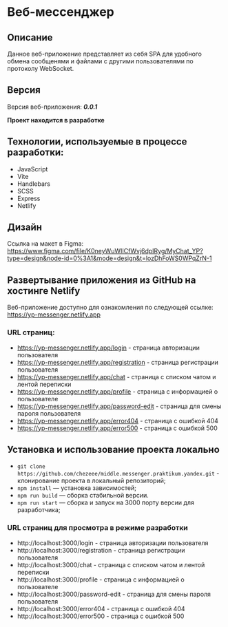 # Веб-мессенджер

## Описание

Данное веб-приложение представляет из себя SPA для удобного обмена сообщенями и файлами с другими пользователями по протоколу WebSocket.

## Версия

Версия веб-приложения: **_0.0.1_**

**Проект находится в разработке**

## Технологии, используемые в процессе разработки:

- JavaScript
- Vite
- Handlebars
- SCSS
- Express
- Netlify

## Дизайн

Ссылка на макет в Figma: 
https://www.figma.com/file/K0neyWuWIICfWvj6dpIRyg/MyChat_YP?type=design&node-id=0%3A1&mode=design&t=lozDhFoWS0WPqZrN-1

## **Развертывание приложения из GitHub на хостинге Netlify**

Веб-приложение доступно для ознакомления по следующей ссылке: 
https://yp-messenger.netlify.app

### **URL страниц:**

- https://yp-messenger.netlify.app/login - страница авторизации пользователя
- https://yp-messenger.netlify.app/registration - страница регистрации пользователя
- https://yp-messenger.netlify.app/chat - страница c списком чатом и лентой переписки
- https://yp-messenger.netlify.app/profile - страница c информацией о пользователе
- https://yp-messenger.netlify.app/password-edit - страница для смены пароля пользователя
- https://yp-messenger.netlify.app/error404 - страница с ошибкой 404
- https://yp-messenger.netlify.app/error500 - страница с ошибкой 500

## **Установка и использование проекта локально**

- `git clone https://github.com/chezeee/middle.messenger.praktikum.yandex.git` - клонирование проекта в локальный репозиторий;
- `npm install` — установка зависимостей;
- `npm run build` — сборка стабильной версии.
- `npm run start` — сборка и запуск на 3000 порту версии для разработчика;

### **URL страниц для просмотра в режиме разработки**

- http://localhost:3000/login - страница авторизации пользователя
- http://localhost:3000/registration - страница регистрации пользователя
- http://localhost:3000/chat - страница c списком чатом и лентой переписки
- http://localhost:3000/profile - страница c информацией о пользователе
- http://localhost:3000/password-edit - страница для смены пароля пользователя
- http://localhost:3000/error404 - страница с ошибкой 404
- http://localhost:3000/error500 - страница с ошибкой 500
